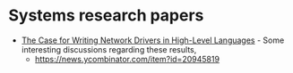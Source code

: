 # Systems research papers

- [The Case for Writing Network Drivers in High-Level Languages](https://www.net.in.tum.de/fileadmin/bibtex/publications/papers/the-case-for-writing-network-drivers-in-high-level-languages.pdf) -
  Some interesting discussions regarding these results,
  - <https://news.ycombinator.com/item?id=20945819>
